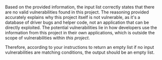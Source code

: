 Based on the provided information, the input list correctly states that there are no valid vulnerabilities found in this project. The reasoning provided accurately explains why this project itself is not vulnerable, as it's a database of driver bugs and helper code, not an application that can be directly exploited. The potential vulnerabilities lie in how developers use the information from this project in their own applications, which is outside the scope of vulnerabilities within *this project*.

Therefore, according to your instructions to return an empty list if no input vulnerabilities are matching conditions, the output should be an empty list.

```markdown